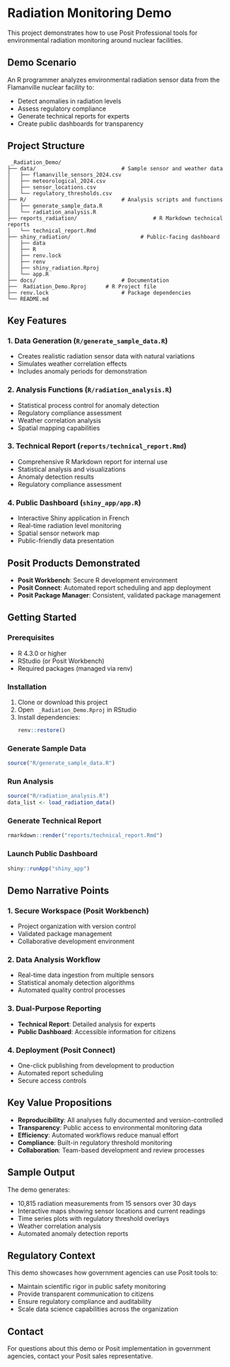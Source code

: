 # Radiation Monitoring Demo

This project demonstrates how to use Posit Professional tools for environmental radiation monitoring around nuclear facilities.

## Demo Scenario

An   R programmer analyzes environmental radiation sensor data from the Flamanville nuclear facility to:
- Detect anomalies in radiation levels
- Assess regulatory compliance
- Generate technical reports for experts
- Create public dashboards for transparency

## Project Structure

```
 _Radiation_Demo/
├── data/                           # Sample sensor and weather data
│   ├── flamanville_sensors_2024.csv
│   ├── meteorological_2024.csv
│   ├── sensor_locations.csv
│   └── regulatory_thresholds.csv
├── R/                              # Analysis scripts and functions
│   ├── generate_sample_data.R
│   └── radiation_analysis.R
├── reports_radiation/                        # R Markdown technical reports
│   └── technical_report.Rmd
├── shiny_radiation/                      # Public-facing dashboard
│   ├── data
│   ├── R
│   ├── renv.lock
│   ├── renv
│   ├── shiny_radiation.Rproj
│   └── app.R
├── docs/                           # Documentation
├──  Radiation_Demo.Rproj      # R Project file
├── renv.lock                       # Package dependencies
└── README.md
```

## Key Features

### 1. Data Generation (`R/generate_sample_data.R`)
- Creates realistic radiation sensor data with natural variations
- Simulates weather correlation effects
- Includes anomaly periods for demonstration

### 2. Analysis Functions (`R/radiation_analysis.R`)
- Statistical process control for anomaly detection
- Regulatory compliance assessment
- Weather correlation analysis
- Spatial mapping capabilities

### 3. Technical Report (`reports/technical_report.Rmd`)
- Comprehensive R Markdown report for internal use
- Statistical analysis and visualizations
- Anomaly detection results
- Regulatory compliance assessment

### 4. Public Dashboard (`shiny_app/app.R`)
- Interactive Shiny application in French
- Real-time radiation level monitoring
- Spatial sensor network map
- Public-friendly data presentation

## Posit Products Demonstrated

- **Posit Workbench**: Secure R development environment
- **Posit Connect**: Automated report scheduling and app deployment
- **Posit Package Manager**: Consistent, validated package management

## Getting Started

### Prerequisites
- R 4.3.0 or higher
- RStudio (or Posit Workbench)
- Required packages (managed via renv)

### Installation
1. Clone or download this project
2. Open ` _Radiation_Demo.Rproj` in RStudio
3. Install dependencies:
   ```r
   renv::restore()
   ```

### Generate Sample Data
```r
source("R/generate_sample_data.R")
```

### Run Analysis
```r
source("R/radiation_analysis.R")
data_list <- load_radiation_data()
```

### Generate Technical Report
```r
rmarkdown::render("reports/technical_report.Rmd")
```

### Launch Public Dashboard
```r
shiny::runApp("shiny_app")
```

## Demo Narrative Points

### 1. Secure Workspace (Posit Workbench)
- Project organization with version control
- Validated package management
- Collaborative development environment

### 2. Data Analysis Workflow
- Real-time data ingestion from multiple sensors
- Statistical anomaly detection algorithms
- Automated quality control processes

### 3. Dual-Purpose Reporting
- **Technical Report**: Detailed analysis for experts
- **Public Dashboard**: Accessible information for citizens

### 4. Deployment (Posit Connect)
- One-click publishing from development to production
- Automated report scheduling
- Secure access controls

## Key Value Propositions

- **Reproducibility**: All analyses fully documented and version-controlled
- **Transparency**: Public access to environmental monitoring data
- **Efficiency**: Automated workflows reduce manual effort
- **Compliance**: Built-in regulatory threshold monitoring
- **Collaboration**: Team-based development and review processes

## Sample Output

The demo generates:
- 10,815 radiation measurements from 15 sensors over 30 days
- Interactive maps showing sensor locations and current readings
- Time series plots with regulatory threshold overlays
- Weather correlation analysis
- Automated anomaly detection reports

## Regulatory Context

This demo showcases how government agencies can use Posit tools to:
- Maintain scientific rigor in public safety monitoring
- Provide transparent communication to citizens
- Ensure regulatory compliance and auditability
- Scale data science capabilities across the organization

## Contact

For questions about this demo or Posit implementation in government agencies, contact your Posit sales representative.
